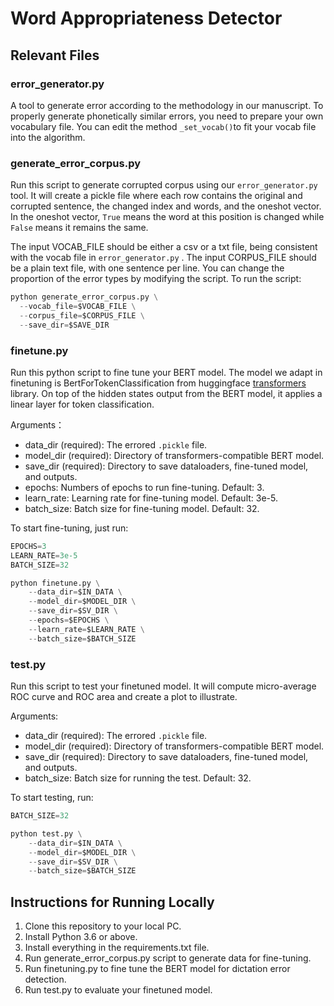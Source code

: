 # Word Appropriateness Detector

## Relevant Files

### error_generator.py

A tool to generate error according to the methodology in our manuscript. To properly generate phonetically similar errors, you need to prepare your own vocabulary file. You can edit the method `_set_vocab()`to fit your vocab file into the algorithm.

### generate_error_corpus.py

Run this script to generate corrupted corpus using our `error_generator.py` tool. It will create a pickle file where each row contains the original and corrupted sentence, the changed index and words, and the oneshot vector. In the oneshot vector, `True` means the word at this position is changed while `False`  means it remains the same.

The input VOCAB_FILE should be either a csv or a txt file, being consistent with the vocab file in `error_generator.py` . The input CORPUS_FILE should be a plain text file, with one sentence per line. You can change the proportion of the error types by modifying the script. To run the script:

```python
python generate_error_corpus.py \
  --vocab_file=$VOCAB_FILE \
  --corpus_file=$CORPUS_FILE \
  --save_dir=$SAVE_DIR
```

### finetune.py

Run this python script to fine tune your BERT model. The model we adapt in finetuning is BertForTokenClassification from huggingface [transformers](https://github.com/huggingface/transformers) library. On top of the hidden states output from the BERT model, it applies a linear layer for token classification. 

Arguments：

* data_dir (required): The errored `.pickle` file.
* model_dir (required): Directory of transformers-compatible BERT model.
* save_dir (required): Directory to save dataloaders, fine-tuned model, and outputs.
* epochs: Numbers of epochs to run fine-tuning. Default: 3.
* learn_rate: Learning rate for fine-tuning model. Default: 3e-5.
* batch_size: Batch size for fine-tuning model. Default: 32.

To start fine-tuning, just run:

```python
EPOCHS=3 
LEARN_RATE=3e-5
BATCH_SIZE=32

python finetune.py \
    --data_dir=$IN_DATA \
    --model_dir=$MODEL_DIR \
    --save_dir=$SV_DIR \
    --epochs=$EPOCHS \
    --learn_rate=$LEARN_RATE \
    --batch_size=$BATCH_SIZE 
```

### test.py

Run this script to test your finetuned model. It will compute micro-average ROC curve and ROC area and create a plot to illustrate.

Arguments:

* data_dir (required): The errored `.pickle` file.
* model_dir (required): Directory of transformers-compatible BERT model.
* save_dir (required): Directory to save dataloaders, fine-tuned model, and outputs.
* batch_size: Batch size for running the test. Default: 32.

To start testing, run:

```python
BATCH_SIZE=32

python test.py \
    --data_dir=$IN_DATA \
    --model_dir=$MODEL_DIR \
    --save_dir=$SV_DIR \
    --batch_size=$BATCH_SIZE 
```



## Instructions for Running Locally

1. Clone this repository to your local PC.
2. Install Python 3.6 or above.
3. Install everything in the requirements.txt file.
4. Run generate_error_corpus.py script to generate data for fine-tuning.
5. Run finetuning.py to fine tune the BERT model for dictation error detection.
6. Run test.py to evaluate your finetuned model.